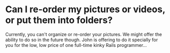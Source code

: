 # Can I re-order my pictures or videos, or put them into folders?

Currently, you can't organize or re-order your pictures. We might offer the ability to do so in the future though. John is offering to do it specially for you for the low, low price of one full-time kinky Rails programmer...
